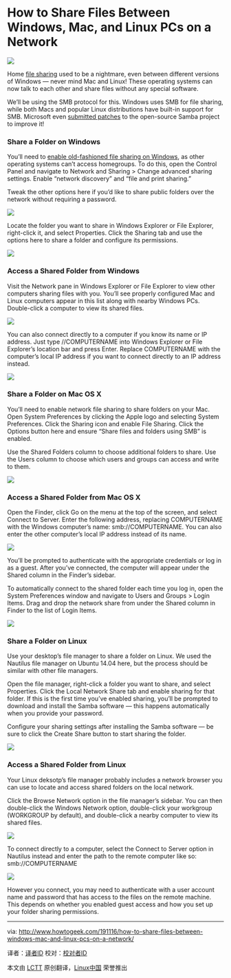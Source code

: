 How to Share Files Between Windows, Mac, and Linux PCs on a Network
================================================================================
![](http://cdn.howtogeek.com/wp-content/uploads/2014/06/windows-mac-and-linux-network.jpg)

Home [file sharing][1] used to be a nightmare, even between different versions of Windows — never mind Mac and Linux! These operating systems can now talk to each other and share files without any special software.

We’ll be using the SMB protocol for this. Windows uses SMB for file sharing, while both Macs and popular Linux distributions have built-in support for SMB. Microsoft even [submitted patches][2] to the open-source Samba project to improve it!

### Share a Folder on Windows ###

You’ll need to [enable old-fashioned file sharing on Windows][3], as other operating systems can’t access homegroups. To do this, open the Control Panel and navigate to Network and Sharing > Change advanced sharing settings. Enable “network discovery” and “file and print sharing.”

Tweak the other options here if you’d like to share public folders over the network without requiring a password.

![](http://cdn.howtogeek.com/wp-content/uploads/2014/06/enable-file-and-printer-sharing-for-mac-and-linux-on-windows.png)

Locate the folder you want to share in Windows Explorer or File Explorer, right-click it, and select Properties. Click the Sharing tab and use the options here to share a folder and configure its permissions.

![](http://cdn.howtogeek.com/wp-content/uploads/2014/06/share-windows-folders-with-mac-and-linux-on-local-network.png)

### Access a Shared Folder from Windows ###

Visit the Network pane in Windows Explorer or File Explorer to view other computers sharing files with you. You’ll see properly configured Mac and Linux computers appear in this list along with nearby Windows PCs. Double-click a computer to view its shared files.

![](http://cdn.howtogeek.com/wp-content/uploads/2014/06/access-ubuntu-linux-shared-folder-on-windows.png)

You can also connect directly to a computer if you know its name or IP address. Just type //COMPUTERNAME into Windows Explorer or File Explorer’s location bar and press Enter. Replace COMPUTERNAME with the computer’s local IP address if you want to connect directly to an IP address instead.

![](http://cdn.howtogeek.com/wp-content/uploads/2014/06/directly-access-network-share-on-windows.png)

### Share a Folder on Mac OS X ###

You’ll need to enable network file sharing to share folders on your Mac. Open System Preferences by clicking the Apple logo and selecting System Preferences. Click the Sharing icon and enable File Sharing. Click the Options button here and ensure “Share files and folders using SMB” is enabled.

Use the Shared Folders column to choose additional folders to share. Use the Users column to choose which users and groups can access and write to them.

![](http://cdn.howtogeek.com/wp-content/uploads/2014/06/share-folder-with-windows-from-mac-os-x.png)

### Access a Shared Folder from Mac OS X ###

Open the Finder, click Go on the menu at the top of the screen, and select Connect to Server. Enter the following address, replacing COMPUTERNAME with the Windows computer’s name: smb://COMPUTERNAME. You can also enter the other computer’s local IP address instead of its name.

![](http://cdn.howtogeek.com/wp-content/uploads/2014/06/directly-connect-to-windows-file-share-on-a-mac.png)

You’ll be prompted to authenticate with the appropriate credentials or log in as a guest. After you’ve connected, the computer will appear under the Shared column in the Finder’s sidebar.

To automatically connect to the shared folder each time you log in, open the System Preferences window and navigate to Users and Groups > Login Items. Drag and drop the network share from under the Shared column in Finder to the list of Login Items.

![](http://cdn.howtogeek.com/wp-content/uploads/2014/06/windows-shared-folder-on-mac.png)

### Share a Folder on Linux ###

Use your desktop’s file manager to share a folder on Linux. We used the Nautilus file manager on Ubuntu 14.04 here, but the process should be similar with other file managers.

Open the file manager, right-click a folder you want to share, and select Properties. Click the Local Network Share tab and enable sharing for that folder. If this is the first time you’ve enabled sharing, you’ll be prompted to download and install the Samba software — this happens automatically when you provide your password.

Configure your sharing settings after installing the Samba software — be sure to click the Create Share button to start sharing the folder.

![](http://cdn.howtogeek.com/wp-content/uploads/2014/06/share-folder-from-ubuntu-linux-with-windows-pc-over-local-network.png)

### Access a Shared Folder from Linux ###

Your Linux deksotp’s file manager probably includes a network browser you can use to locate and access shared folders on the local network.

Click the Browse Network option in the file manager’s sidebar. You can then double-click the Windows Network option, double-click your workgroup (WORKGROUP by default), and double-click a nearby computer to view its shared files.

![](http://cdn.howtogeek.com/wp-content/uploads/2014/06/browse-windows-network-shares-on-ubuntu.png)

To connect directly to a computer, select the Connect to Server option in Nautilus instead and enter the path to the remote computer like so: smb://COMPUTERNAME

![](http://cdn.howtogeek.com/wp-content/uploads/2014/06/directly-connect-to-windows-shared-folder-on-ubuntu.png)

However you connect, you may need to authenticate with a user account name and password that has access to the files on the remote machine. This depends on whether you enabled guest access and how you set up your folder sharing permissions.

--------------------------------------------------------------------------------

via: http://www.howtogeek.com/191116/how-to-share-files-between-windows-mac-and-linux-pcs-on-a-network/

译者：[译者ID](https://github.com/译者ID) 校对：[校对者ID](https://github.com/校对者ID)

本文由 [LCTT](https://github.com/LCTT/TranslateProject) 原创翻译，[Linux中国](http://linux.cn/) 荣誉推出

[1]:http://www.howtogeek.com/166407/how-to-easily-share-files-between-nearby-computers/
[2]:http://www.samba.org/samba/news/developers/ms-patch.html
[3]:http://www.howtogeek.com/school/windows-network-sharing/lesson3/